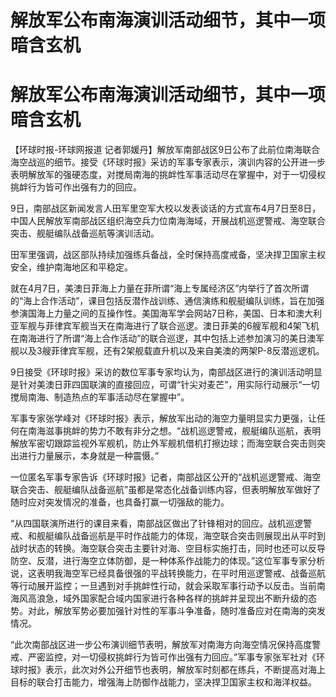 # 解放军公布南海演训活动细节，其中一项暗含玄机

# 解放军公布南海演训活动细节，其中一项暗含玄机

【环球时报-环球网报道
记者郭媛丹】解放军南部战区9日公布了此前位南海联合海空战巡的细节。接受《环球时报》采访的军事专家表示，演训内容的公开进一步表明解放军的强硬态度，对搅局南海的挑衅性军事活动尽在掌握中，对于一切侵权挑衅行为皆可作出强有力的回应。

9日，南部战区新闻发言人田军里空军大校以发表谈话的方式宣布4月7日至8日，中国人民解放军南部战区组织海空兵力位南海海域，开展战机巡逻警戒、海空联合突击、舰艇编队战备巡航等演训活动。

田军里强调，战区部队持续加强练兵备战，全时保持高度戒备，坚决捍卫国家主权安全，维护南海地区和平稳定。

就在4月7日，美澳日菲海上力量在菲所谓“海上专属经济区”内举行了首次所谓的“海上合作活动”，课目包括反潜作战训练、通信演练和舰艇编队训练，旨在加强参演国海上力量之间的互操作性。美国海军学会网站7日称，美国、日本和澳大利亚军舰与菲律宾军舰当天在南海进行了联合巡逻。澳日菲美的6艘军舰和4架飞机在南海进行了所谓“海上合作活动”的联合巡逻，其中包括上述参加演习的美日澳军舰以及3艘菲律宾军舰，还有2架舰载直升机以及来自美澳的两架P-8反潜巡逻机。

9日接受《环球时报》采访的数位军事专家均认为，南部战区进行的演训活动明显是针对美澳日菲四国联演的直接回应，可谓“针尖对麦芒”，用实际行动展示“一切搅局南海、制造热点的军事活动尽在掌握中”。

军事专家张学峰对《环球时报》表示，解放军出动的海空力量明显实力更强，让任何在南海滋事挑衅的势力不敢有非分之想。“战机巡逻警戒，舰艇编队巡航，表明解放军密切跟踪监视外军舰机，防止外军舰机借机打擦边球；而海空联合突击则突出进行力量展示，本身就是一种震慑。”

一位匿名军事专家告诉《环球时报》记者，南部战区公开的“战机巡逻警戒、海空联合突击、舰艇编队战备巡航”虽都是常态化战备训练内容，但表明解放军做好了随时应对突发情况的准备，也具备打赢一切强敌的能力。

“从四国联演所进行的课目来看，南部战区做出了针锋相对的回应。战机巡逻警戒、和舰艇编队战备巡航是平时作战能力的体现，海空联合突击则展现出从平时到战时状态的转换。海空联合突击主要针对海、空目标实施打击，同时也还可以反导防空、反潜，进行海空立体防御，是一种体系作战能力的体现。”这位军事专家分析说，这表明我海空军已经具备很强的平战转换能力，在平时用巡逻警戒、战备巡航等行动展开监控；一旦遇到对手挑衅性行动，就会采取军事行动予以反击。当前南海风高浪急，域外国家配合域内国家进行各种各样的挑衅并呈现出不断升级的态势。对此，解放军势必要加强针对性的军事斗争准备，随时准备应对在南海的突发情况。

“此次南部战区进一步公布演训细节表明，解放军对南海方向海空情况保持高度警戒、严密监控，对一切侵权挑衅行为皆可作出强有力回应。”军事专家张军社对《环球时报》表示，此次对外公开细节也表明，解放军时刻都在练兵，不断提高对海上目标的联合打击能力，增强海上防御作战能力，坚决捍卫国家主权和海洋权益。

